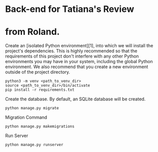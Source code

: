 # Back-end for Tatiana's Review

# from Roland.


Create an [isolated Python environment][1], into which we will install the project's dependencies. This is highly recommended so that the requirements of this project don't interfere with any other Python environments you may have in your system, including the global Python environment. We also recommend that you create a new environment outside of the project directory.
```
python3 -m venv <path_to_venv_dir>
source <path_to_venv_dir>/bin/activate
pip install -r requirements.txt
```
Create the database. By default, an SQLite database will be created.
```
python manage.py migrate
```
Migration Command
```
python manage.py makemigrations
```

Run Server

```
python manage.py runserver
```
